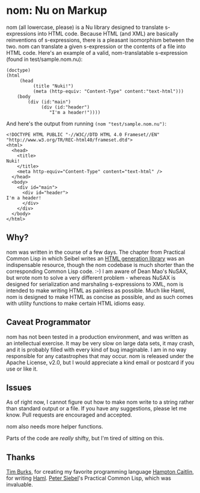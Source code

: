 # nom: Nu on Markup #
nom (all lowercase, please) is a Nu library designed to translate s-expressions into HTML code. Because HTML (and XML) are basically reinventions of s-expressions, there is a pleasant isomorphism between the two. nom can translate a given s-expression or the contents of a file into HTML code. Here's an example of a valid, nom-translatable s-expression (found in test/sample.nom.nu):

    (doctype)
    (html
         (head
              (title "Nuki!")
              (meta (http-equiv: "Content-Type" content:"text-html")))
        (body
            (div (id:"main")
                 (div (id:"header")
                    "I'm a header!"))))
                
And here's the output from running `(nom "test/sample.nom.nu")`:

    <!DOCTYPE HTML PUBLIC "-//W3C//DTD HTML 4.0 Frameset//EN" "http://www.w3.org/TR/REC-html40/frameset.dtd">
    <html>
      <head>
        <title>
    Nuki!
        </title>
        <meta http-equiv="Content-Type" content="text-html" />
      </head>
      <body>
        <div id="main">
          <div id="header">
    I'm a header!
          </div>
        </div>
      </body>
    </html>

## Why? ##

nom was written in the course of a few days. The chapter from Practical Common Lisp in which Seibel writes an [HTML generation library](http://gigamonkeys.com/book/practical-an-html-generation-library-the-interpreter.html) was an indispensable resource, though the nom codebase is much shorter than the corresponding Common Lisp code. :-) I am aware of Dean Mao's NuSAX, but wrote nom to solve a very different problem - whereas NuSAX is designed for serialization and marshaling s-expressions to XML, nom is intended to make writing HTML as painless as possible. Much like Haml, nom is designed to make HTML as concise as possible, and as such comes with utility functions to make certain HTML idioms easy.

## Caveat Programmator ##

nom has not been tested in a production environment, and was written as an intellectual exercise. It may be very slow on large data sets, it may crash, and it is probably filled with every kind of bug imaginable. I am in no way responsible for any catastrophes that may occur. nom is released under the Apache License, v2.0, but I would appreciate a kind email or postcard if you use or like it.

## Issues ##

As of right now, I cannot figure out how to make nom write to a string rather than standard output or a file. If you have any suggestions, please let me know. Pull requests are encouraged and accepted.

nom also needs more helper functions.

Parts of the code are *really* shifty, but I'm tired of sitting on this.

## Thanks ##

[Tim Burks](http://programming.nu), for creating my favorite programming language
[Hampton Caitlin](http://hamptoncatlin.com/), for writing [Haml](http://haml.hamptoncatlin.com/).
[Peter Siebel](http://gigamonkeys.com/book/)'s Practical Common Lisp, which was invaluable.